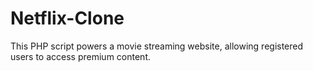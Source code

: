 # Netflix-Clone
This PHP script powers a movie streaming website, allowing registered users to access premium content. 
